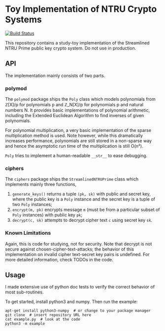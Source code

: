 # Toy Implementation of NTRU Crypto Systems

[![Build Status](https://travis-ci.org/nils-wisiol/ntru.svg?branch=master)](https://travis-ci.org/nils-wisiol/ntru)

This repository contains a study-toy implementation of the Streamlined NTRU Prime public key crypto system.
Do not use in production.

## API

The implementation mainly consists of two parts.

### polymod

The `polymod` package ships the `Poly` class which models polynomials from ℤ[X]/p for polynomials p and ℤ_N[X]/p for polynomials p and natural numbers N.
It provides basic implementations of polynomial arithmetic, including the Extended Euclidean Algorithm to find inverses of given polynomials.

For polynomial multiplication, a very basic implementation of the sparse multiplication method is used. Note however, while this dramatically increases performance,
polynomials are still stored in a non-sparse way and hence the asymptotic run time of the multiplication is still O(n²).

`Poly` tries to implement a human-readable `__str__` to ease debugging.

### ciphers

The `ciphers` package ships the `StreamlinedNTRUPrime` class which implements mainly three functions,

1. `generate_keys()` returns a tuple `(pk, sk)` with public and secret key, where the public key is a `Poly` instance and the secret key is a tuple of two `Poly` instances;
1. `encrypt(m, pk)` encrypts message `m` (must be from a particular subset of `Poly` instances) with public key `pk`;  
1. `decrypt(c, sk)` attempts to decrypt cipher text `c` using secret key `sk`.

### Known Limitations

Again, this is code for studying, not for security.
Note that decrypt is not secure against chosen-cipher-text-attacks; the behavior of this implementation on invalid cipher text-secret key pairs is undefined.
For more detailed information, check TODOs in the code.  

## Usage

I made extensive use of python doc tests to verify the correct behavior of most sub-routines.

To get started, install python3 and numpy. Then run the example:

    apt-get install python3-numpy  # or change to your package manager
    git clone  # insert repository URL here
    cat example.py  # look at the code
    python3 -m example

